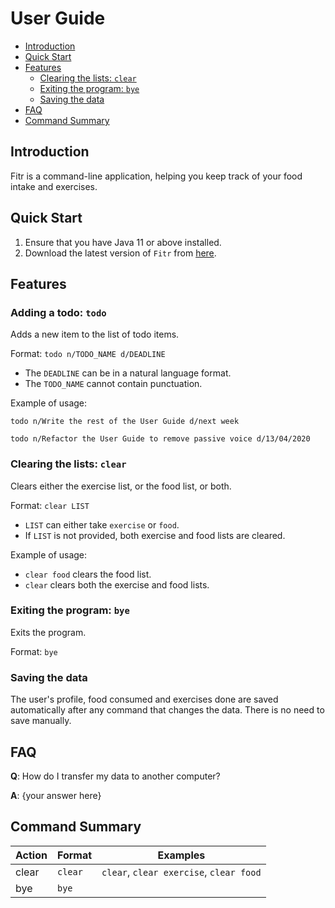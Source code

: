 # User Guide

- [Introduction](#introduction)
- [Quick Start](#quick-start)
- [Features](#features)
    - [Clearing the lists: `clear`]()
    - [Exiting the program: `bye`]()
    - [Saving the data](#saving-the-data)
- [FAQ](#faq)
- [Command Summary](#command-summary)

## Introduction

Fitr is a command-line application, helping you keep track of your food intake and exercises.

## Quick Start

1. Ensure that you have Java 11 or above installed.
1. Download the latest version of `Fitr` from [here](https://github.com/AY2021S1-CS2113T-W13-2/tp/releases).

## Features

### Adding a todo: `todo`
Adds a new item to the list of todo items.

Format: `todo n/TODO_NAME d/DEADLINE`

* The `DEADLINE` can be in a natural language format.
* The `TODO_NAME` cannot contain punctuation.  

Example of usage: 

`todo n/Write the rest of the User Guide d/next week`

`todo n/Refactor the User Guide to remove passive voice d/13/04/2020`

### Clearing the lists: `clear`

Clears either the exercise list, or the food list, or both.

Format: `clear LIST`

- `LIST` can either take `exercise` or `food`.
- If `LIST` is not provided, both exercise and food lists are cleared.

Example of usage:

- `clear food` clears the food list.
- `clear` clears both the exercise and food lists.

### Exiting the program: `bye`

Exits the program.

Format: `bye`

### Saving the data

The user's profile, food consumed and exercises done are saved automatically after any command that changes the data. 
There is no need to save manually.


## FAQ

**Q**: How do I transfer my data to another computer? 

**A**: {your answer here}

## Command Summary

Action | Format | Examples
------ | ------ | --------
clear | `clear` | `clear`, `clear exercise`, `clear food`
bye | `bye`
